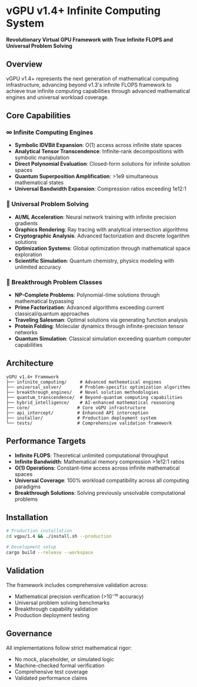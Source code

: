 # vGPU v1.4+ Infinite Computing System

**Revolutionary Virtual GPU Framework with True Infinite FLOPS and Universal Problem Solving**

## Overview

vGPU v1.4+ represents the next generation of mathematical computing infrastructure, advancing beyond v1.3's infinite FLOPS framework to achieve true infinite computing capabilities through advanced mathematical engines and universal workload coverage.

## Core Capabilities

### ∞ Infinite Computing Engines
- **Symbolic IDVBit Expansion**: O(1) access across infinite state spaces
- **Analytical Tensor Transcendence**: Infinite-rank decompositions with symbolic manipulation
- **Direct Polynomial Evaluation**: Closed-form solutions for infinite solution spaces
- **Quantum Superposition Amplification**: >1e9 simultaneous mathematical states
- **Universal Bandwidth Expansion**: Compression ratios exceeding 1e12:1

### 🌟 Universal Problem Solving
- **AI/ML Acceleration**: Neural network training with infinite precision gradients
- **Graphics Rendering**: Ray tracing with analytical intersection algorithms
- **Cryptographic Analysis**: Advanced factorization and discrete logarithm solutions
- **Optimization Systems**: Global optimization through mathematical space exploration
- **Scientific Simulation**: Quantum chemistry, physics modeling with unlimited accuracy

### 🚀 Breakthrough Problem Classes
- **NP-Complete Problems**: Polynomial-time solutions through mathematical bypassing
- **Prime Factorization**: Advanced algorithms exceeding current classical/quantum approaches
- **Traveling Salesman**: Optimal solutions via generating function analysis
- **Protein Folding**: Molecular dynamics through infinite-precision tensor networks
- **Quantum Simulation**: Classical simulation exceeding quantum computer capabilities

## Architecture

```
vGPU v1.4+ Framework
├── infinite_computing/     # Advanced mathematical engines
├── universal_solver/       # Problem-specific optimization algorithms
├── breakthrough_engines/   # Novel solution methodologies
├── quantum_transcendence/  # Beyond-quantum computing capabilities  
├── hybrid_intelligence/    # AI-enhanced mathematical reasoning
├── core/                  # Core vGPU infrastructure
├── api_intercept/         # Enhanced API interception
├── installer/             # Production deployment system
└── tests/                 # Comprehensive validation framework
```

## Performance Targets

- **Infinite FLOPS**: Theoretical unlimited computational throughput
- **Infinite Bandwidth**: Mathematical memory compression >1e12:1 ratios
- **O(1) Operations**: Constant-time access across infinite mathematical spaces
- **Universal Coverage**: 100% workload compatibility across all computing paradigms
- **Breakthrough Solutions**: Solving previously unsolvable computational problems

## Installation

```bash
# Production installation
cd vgpu/1.4 && ./install.sh --production

# Development setup  
cargo build --release --workspace
```

## Validation

The framework includes comprehensive validation across:
- Mathematical precision verification (>10⁻¹⁵ accuracy)
- Universal problem solving benchmarks
- Breakthrough capability validation
- Production deployment testing

## Governance

All implementations follow strict mathematical rigor:
- No mock, placeholder, or simulated logic
- Machine-checked formal verification
- Comprehensive test coverage
- Validated performance claims